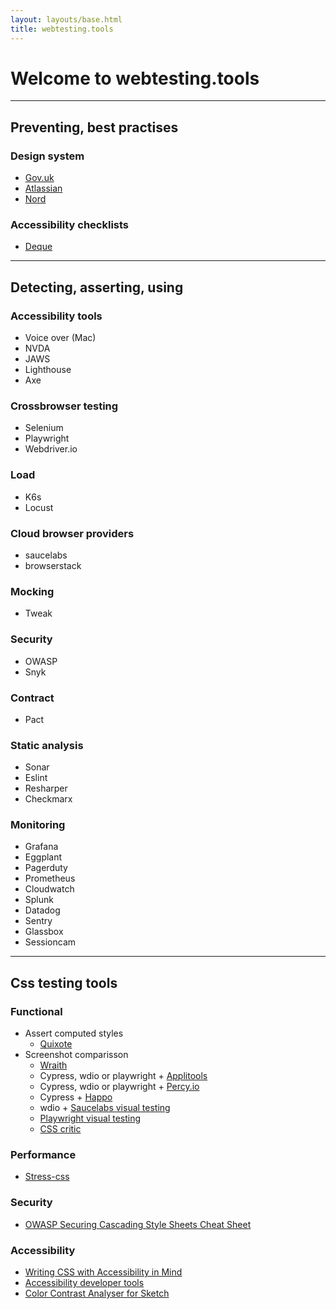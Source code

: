 ```yaml
---
layout: layouts/base.html
title: webtesting.tools
---
```


# Welcome to webtesting.tools  

---

## Preventing, best practises

### Design system
- [Gov.uk](https://design-system.service.gov.uk/)
- [Atlassian](https://atlassian.design/)
- [Nord](https://nordhealth.design/)

### Accessibility checklists
- [Deque](https://dequeuniversity.com/checklists/)


---
## Detecting, asserting, using
### Accessibility tools
- Voice over (Mac)
- NVDA
- JAWS
- Lighthouse
- Axe

### Crossbrowser testing
- Selenium
- Playwright
- Webdriver.io

### Load
- K6s
- Locust

### Cloud browser providers
- saucelabs
- browserstack

### Mocking
- Tweak

### Security
- OWASP
- Snyk

### Contract
- Pact

### Static analysis
- Sonar
- Eslint
- Resharper
- Checkmarx

### Monitoring
- Grafana
- Eggplant
- Pagerduty
- Prometheus
- Cloudwatch
- Splunk
- Datadog
- Sentry
- Glassbox
- Sessioncam

---

## Css testing tools
### Functional
- Assert computed styles
    - [Quixote](https://github.com/jamesshore/quixote/blob/master/README.md)
- Screenshot comparisson
    - [Wraith](https://github.com/bbc/wraith)
    - Cypress, wdio or playwright + [Applitools](https://applitools.com/)
    - Cypress, wdio or playwright + [Percy.io](https://percy.io/)
    - Cypress + [Happo](https://happo.io/)
    - wdio + [Saucelabs visual testing](https://saucelabs.com/platform/visual-testing)
    - [Playwright visual testing](https://playwright.dev/docs/test-snapshots)
    - [CSS critic](https://github.com/cburgmer/csscritic)

### Performance
- [Stress-css](https://github.com/andyedinborough/stress-css)

### Security
- [OWASP Securing Cascading Style Sheets Cheat Sheet](https://cheatsheetseries.owasp.org/cheatsheets/Securing_Cascading_Style_Sheets_Cheat_Sheet.html)

### Accessibility
- [Writing CSS with Accessibility in Mind](https://medium.com/@matuzo/writing-css-with-accessibility-in-mind-8514a0007939)
- [Accessibility developer tools](https://github.com/GoogleChrome/accessibility-developer-tools)
- [Color Contrast Analyser for Sketch](https://github.com/getflourish/Sketch-Color-Contrast-Analyser)